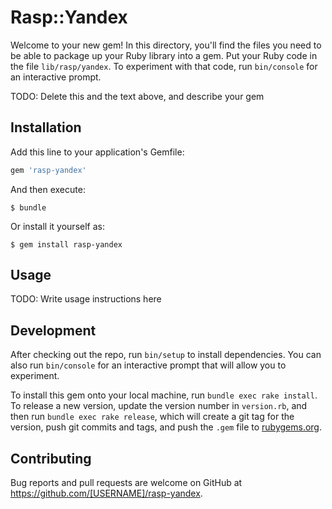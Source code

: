 # Rasp::Yandex

Welcome to your new gem! In this directory, you'll find the files you need to be able to package up your Ruby library into a gem. Put your Ruby code in the file `lib/rasp/yandex`. To experiment with that code, run `bin/console` for an interactive prompt.

TODO: Delete this and the text above, and describe your gem

## Installation

Add this line to your application's Gemfile:

```ruby
gem 'rasp-yandex'
```

And then execute:

    $ bundle

Or install it yourself as:

    $ gem install rasp-yandex

## Usage

TODO: Write usage instructions here

## Development

After checking out the repo, run `bin/setup` to install dependencies. You can also run `bin/console` for an interactive prompt that will allow you to experiment.

To install this gem onto your local machine, run `bundle exec rake install`. To release a new version, update the version number in `version.rb`, and then run `bundle exec rake release`, which will create a git tag for the version, push git commits and tags, and push the `.gem` file to [rubygems.org](https://rubygems.org).

## Contributing

Bug reports and pull requests are welcome on GitHub at https://github.com/[USERNAME]/rasp-yandex.
